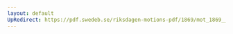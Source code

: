 ```yaml
---
layout: default
UpRedirect: https://pdf.swedeb.se/riksdagen-motions-pdf/1869/mot_1869__ak__00342/mot_1869__ak__00342_003.pdf
---
```

